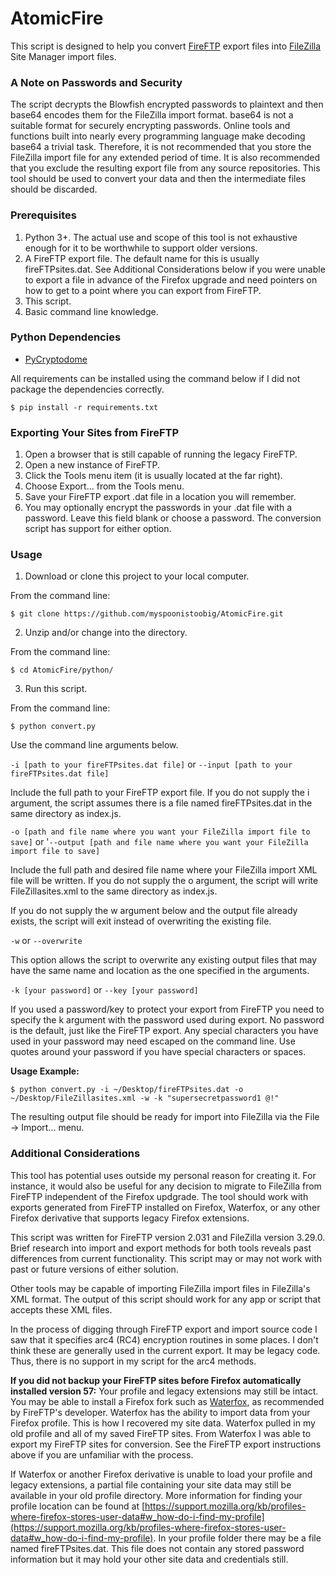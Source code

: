 # AtomicFire
This script is designed to help you convert [FireFTP](http://fireftp.net/) export files into [FileZilla](https://filezilla-project.org/) Site Manager import files.

### A Note on Passwords and Security

The script decrypts the Blowfish encrypted passwords to plaintext and then base64 encodes them for the FileZilla import format. base64 is not a suitable format for securely encrypting passwords. Online tools and functions built into nearly every programming language make decoding base64 a trivial task. Therefore, it is not recommended that you store the FileZilla import file for any extended period of time. It is also recommended that you exclude the resulting export file from any source repositories. This tool should be used to convert your data and then the intermediate files should be discarded.

### Prerequisites
1. Python 3+. The actual use and scope of this tool is not exhaustive enough for it to be worthwhile to support older versions.
2. A FireFTP export file. The default name for this is usually fireFTPsites.dat. See Additional Considerations below if you were unable to export a file in advance of the Firefox upgrade and need pointers on how to get to a point where you can export from FireFTP.
3. This script.
4. Basic command line knowledge.

### Python Dependencies
- [PyCryptodome](https://github.com/Legrandin/pycryptodome)

All requirements can be installed using the command below if I did not package the dependencies correctly.

```
$ pip install -r requirements.txt
```

### Exporting Your Sites from FireFTP
1. Open a browser that is still capable of running the legacy FireFTP.
2. Open a new instance of FireFTP.
3. Click the Tools menu item (it is usually located at the far right).
4. Choose Export... from the Tools menu.
5. Save your FireFTP export .dat file in a location you will remember.
6. You may optionally encrypt the passwords in your .dat file with a password. Leave this field blank or choose a password. The conversion script has support for either option.

### Usage
1. Download or clone this project to your local computer.

From the command line:
```
$ git clone https://github.com/myspoonistoobig/AtomicFire.git
```

2. Unzip and/or change into the directory.

From the command line:
```
$ cd AtomicFire/python/
```

3. Run this script.

From the command line:
```
$ python convert.py
```

Use the command line arguments below.

`-i [path to your fireFTPsites.dat file]` or `--input [path to your fireFTPsites.dat file]`

Include the full path to your FireFTP export file. If you do not supply the i argument, the script assumes there is a file named fireFTPsites.dat in the same directory as index.js.

`-o [path and file name where you want your FileZilla import file to save]` or '`--output [path and file name where you want your FileZilla import file to save]`

Include the full path and desired file name where your FileZilla import XML file will be written. If you do not supply the o argument, the script will write FileZillasites.xml to the same directory as index.js.

If you do not supply the w argument below and the output file already exists, the script will exit instead of overwriting the existing file.

`-w` or `--overwrite`

This option allows the script to overwrite any existing output files that may have the same name and location as the one specified in the arguments.

`-k [your password]` or `--key [your password]`

If you used a password/key to protect your export from FireFTP you need to specify the k argument with the password used during export. No password is the default, just like the FireFTP export. Any special characters you have used in your password may need escaped on the command line. Use quotes around your password if you have special characters or spaces.

**Usage Example:**
```
$ python convert.py -i ~/Desktop/fireFTPsites.dat -o ~/Desktop/FileZillasites.xml -w -k "supersecretpassword1 @!"
```

The resulting output file should be ready for import into FileZilla via the File -> Import... menu.

### Additional Considerations

This tool has potential uses outside my personal reason for creating it. For instance, it would also be useful for any decision to migrate to FileZilla from FireFTP independent of the Firefox updgrade. The tool should work with exports generated from FireFTP installed on Firefox, Waterfox, or any other Firefox derivative that supports legacy Firefox extensions.

This script was written for FireFTP version 2.031 and FileZilla version 3.29.0. Brief research into import and export methods for both tools reveals past differences from current functionality. This script may or may not work with past or future versions of either solution.

Other tools may be capable of importing FileZilla import files in FileZilla's XML format. The output of this script should work for any app or script that accepts these XML files.

In the process of digging through FireFTP export and import source code I saw that it specifies arc4 (RC4) encryption routines in some places. I don't think these are generally used in the current export. It may be legacy code. Thus, there is no support in my script for the arc4 methods.

**If you did not backup your FireFTP sites before Firefox automatically installed version 57:**
Your profile and legacy extensions may still be intact. You may be able to install a Firefox fork such as [Waterfox](https://www.waterfoxproject.org/), as recommended by FireFTP's developer. Waterfox has the ability to import data from your Firefox profile. This is how I recovered my site data. Waterfox pulled in my old profile and all of my saved FireFTP sites. From Waterfox I was able to export my FireFTP sites for conversion. See the FireFTP export instructions above if you are unfamiliar with the process.

If Waterfox or another Firefox derivative is unable to load your profile and legacy extensions, a partial file containing your site data may still be available in your old profile directory. More information for finding your profile location can be found at [https://support.mozilla.org/kb/profiles-where-firefox-stores-user-data#w_how-do-i-find-my-profile](https://support.mozilla.org/kb/profiles-where-firefox-stores-user-data#w_how-do-i-find-my-profile). In your profile folder there may be a file named fireFTPsites.dat. This file does not contain any stored password information but it may hold your other site data and credentials still.
